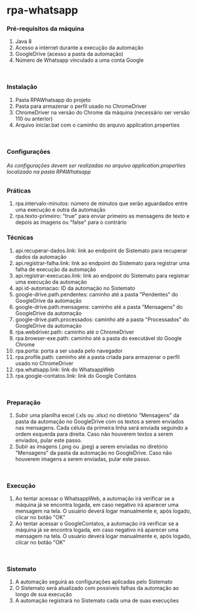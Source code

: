 # rpa-whatsapp

### Pré-requisitos da máquina
1) Java 8
2) Acesso a internet durante a execução da automação
3) GoogleDrive (acesso a pasta da automação)
4) Número de Whatsapp vinculado a uma conta Google

<br>

### Instalação
1) Pasta RPAWhatsapp do projeto
2) Pasta para armazenar o perfil usado no ChromeDriver
3) ChromeDriver na versão do Chrome da máquina (necessário ser versão 110 ou anterior)
4) Arquivo iniciar.bat com o caminho do arquivo application.properties

<br>

### Configurações
###### As configurações devem ser realizadas no arquivo application.properties localizado na pasta RPAWhatsapp
### Práticas
1) rpa.intervalo-minutos: número de minutos que serão aguardados entre uma execução e outra da automação
2) rpa.texto-primeiro: "true" para enviar primeiro as mensagens de texto e depois as imagens ou "false" para o contrário
### Técnicas
1) api.recuperar-dados.link: link ao endpoint do Sistemato para recuperar dados da automação
2) api.registrar-falha.link: link ao endpoint do Sistemato para registrar uma falha de execução da automação
3) api.registrar-execucao.link: link ao endpoint do Sistemato para registrar uma execução da automação
4) api.id-automacao: ID da automação no Sistemato
5) google-drive.path.pendentes: caminho até a pasta "Pendentes" do GoogleDrive da automação
6) google-drive.path.mensagens: caminho até a pasta "Mensagens" do GoogleDrive da automação
7) google-drive.path.processados: caminho até a pasta "Processados" do GoogleDrive da automação
8) rpa.webdriver.path: caminho até o ChromeDriver
9) rpa.browser-exe.path: caminho até a pasta do executável do Google Chrome
10) rpa.porta: porta a ser usada pelo navegador
11) rpa.profile.path: caminho até a pasta criada para armazenar o perfil usado no ChromeDriver
12) rpa.whatsapp.link: link do WhatsappWeb
13) rpa.google-contatos.link: link do Google Contatos

<br>

### Preparação
1) Subir uma planilha excel (.xls ou .xlsx) no diretório "Mensagens" da pasta da automação no GoogleDrive com os textos a serem enviados nas mensagens. Cada célula da primeira linha será enviada seguindo a ordem esquerda para direita. Caso não houverem textos a serem enviados, pular este passo.
2) Subir as imagens (.png ou .jpeg) a serem enviadas no diretório "Mensagens" da pasta da automação no GoogleDrive. Caso não houverem imagens a serem enviadas, pular este passo.

<br>

### Execução
1) Ao tentar acessar o WhatsappWeb, a automação irá verificar se a máquina já se encontra logada, em caso negativo irá aparecer uma mensagem na tela. O usuário deverá logar manualmente e, após logado, clicar no botão "OK"
2) Ao tentar acessar o GoogleContatos, a automação irá verificar se a máquina já se encontra logada, em caso negativo irá aparecer uma mensagem na tela. O usuário deverá logar manualmente e, após logado, clicar no botão "OK"

<br>

### Sistemato
1) A automação seguirá as configurações aplicadas pelo Sistemato
2) O Sistemato será atualizado com possíveis falhas da automação ao longo de sua execução
3) A automação registrará no Sistemato cada uma de suas execuções
